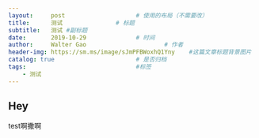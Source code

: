 ```yaml
---
layout:     post                    # 使用的布局（不需要改）
title:      测试               # 标题 
subtitle:   测试 #副标题
date:       2019-10-29              # 时间
author:     Walter Gao                      # 作者
header-img: https://sm.ms/image/sJmPFBWoxhQ1Yny    #这篇文章标题背景图片
catalog: true                       # 是否归档
tags:                               #标签
    - 测试
---
```


## Hey

test啊撒啊
